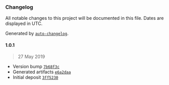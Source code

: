 ### Changelog

All notable changes to this project will be documented in this file. Dates are displayed in UTC.

Generated by [`auto-changelog`](https://github.com/CookPete/auto-changelog).

#### 1.0.1

> 27 May 2019

- Version bump [`7b68f3c`](https://github.com/hal313/settings-manager-example/commit/7b68f3cdd32fd649fc7401afb55addbe95b259fc)
- Generated artifacts [`e6a2daa`](https://github.com/hal313/settings-manager-example/commit/e6a2daac2fc2cb772949ad0bc3401aa90ae54e73)
- Initial deposit [`3ff5230`](https://github.com/hal313/settings-manager-example/commit/3ff52304b0d65f6860a25b8b36c44e7f5b6f5d68)
